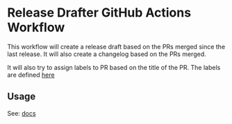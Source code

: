 # Release Drafter GitHub Actions Workflow

This workflow will create a release draft based on the PRs merged since
the last release. It will also create a changelog based on the PRs merged.

It will also try to assign labels to PR based on the title of the PR.
The labels are defined [here](.github/release-drafter.yml)

## Usage

See: [docs](./docs/index.md)
